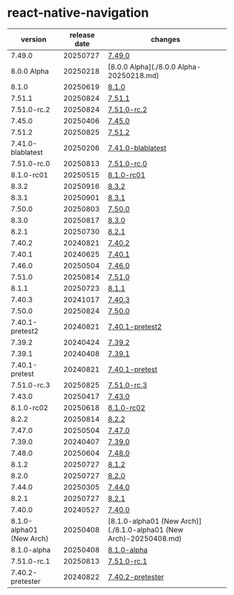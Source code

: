 # react-native-navigation	


|version|release date|changes|
|---|---|---|
|7.49.0|20250727|[7.49.0](./7.49.0-20250727.md)|
|8.0.0 Alpha|20250218|[8.0.0 Alpha](./8.0.0 Alpha-20250218.md)|
|8.1.0|20250619|[8.1.0](./8.1.0-20250619.md)|
|7.51.1|20250824|[7.51.1](./7.51.1-20250824.md)|
|7.51.0-rc.2|20250824|[7.51.0-rc.2](./7.51.0-rc.2-20250824.md)|
|7.45.0|20250406|[7.45.0](./7.45.0-20250406.md)|
|7.51.2|20250825|[7.51.2](./7.51.2-20250825.md)|
|7.41.0-blablatest|20250206|[7.41.0-blablatest](./7.41.0-blablatest-20250206.md)|
|7.51.0-rc.0|20250813|[7.51.0-rc.0](./7.51.0-rc.0-20250813.md)|
|8.1.0-rc01|20250515|[8.1.0-rc01](./8.1.0-rc01-20250515.md)|
|8.3.2|20250916|[8.3.2](./8.3.2-20250916.md)|
|8.3.1|20250901|[8.3.1](./8.3.1-20250901.md)|
|7.50.0|20250803|[7.50.0](./7.50.0-20250803.md)|
|8.3.0|20250817|[8.3.0](./8.3.0-20250817.md)|
|8.2.1|20250730|[8.2.1](./8.2.1-20250730.md)|
|7.40.2|20240821|[7.40.2](./7.40.2-20240821.md)|
|7.40.1|20240625|[7.40.1](./7.40.1-20240625.md)|
|7.46.0|20250504|[7.46.0](./7.46.0-20250504.md)|
|7.51.0|20250814|[7.51.0](./7.51.0-20250814.md)|
|8.1.1|20250723|[8.1.1](./8.1.1-20250723.md)|
|7.40.3|20241017|[7.40.3](./7.40.3-20241017.md)|
|7.50.0|20250824|[7.50.0](./7.50.0-20250824.md)|
|7.40.1-pretest2|20240821|[7.40.1-pretest2](./7.40.1-pretest2-20240821.md)|
|7.39.2|20240424|[7.39.2](./7.39.2-20240424.md)|
|7.39.1|20240408|[7.39.1](./7.39.1-20240408.md)|
|7.40.1-pretest|20240821|[7.40.1-pretest](./7.40.1-pretest-20240821.md)|
|7.51.0-rc.3|20250825|[7.51.0-rc.3](./7.51.0-rc.3-20250825.md)|
|7.43.0|20250417|[7.43.0](./7.43.0-20250417.md)|
|8.1.0-rc02|20250618|[8.1.0-rc02](./8.1.0-rc02-20250618.md)|
|8.2.2|20250814|[8.2.2](./8.2.2-20250814.md)|
|7.47.0|20250504|[7.47.0](./7.47.0-20250504.md)|
|7.39.0|20240407|[7.39.0](./7.39.0-20240407.md)|
|7.48.0|20250604|[7.48.0](./7.48.0-20250604.md)|
|8.1.2|20250727|[8.1.2](./8.1.2-20250727.md)|
|8.2.0|20250727|[8.2.0](./8.2.0-20250727.md)|
|7.44.0|20250305|[7.44.0](./7.44.0-20250305.md)|
|8.2.1|20250727|[8.2.1](./8.2.1-20250727.md)|
|7.40.0|20240527|[7.40.0](./7.40.0-20240527.md)|
|8.1.0-alpha01 (New Arch)|20250408|[8.1.0-alpha01 (New Arch)](./8.1.0-alpha01 (New Arch)-20250408.md)|
|8.1.0-alpha|20250408|[8.1.0-alpha](./8.1.0-alpha-20250408.md)|
|7.51.0-rc.1|20250813|[7.51.0-rc.1](./7.51.0-rc.1-20250813.md)|
|7.40.2-pretester|20240822|[7.40.2-pretester](./7.40.2-pretester-20240822.md)|
